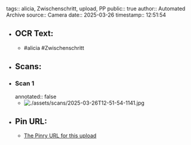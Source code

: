 tags:: alicia, Zwischenschritt, upload, PP
public:: true
author:: Automated Archive
source:: Camera
date:: 2025-03-26
timestamp:: 12:51:54

- ## OCR Text:
	- #alicia
	  #Zwischenschritt
- ## Scans:
- ### Scan 1
  annotated:: false
	- ![./assets/scans/2025-03-26T12-51-54-1141.jpg](./assets/scans/2025-03-26T12-51-54-1141.jpg)
- ## Pin URL:
	- [The Pinry URL for this upload](https://pinry.petau.net/pins/300/)
